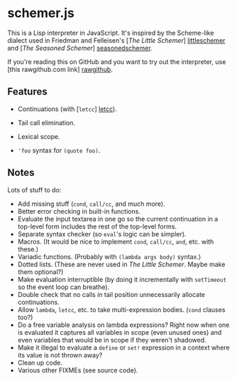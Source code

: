 schemer.js
==========

This is a Lisp interpreter in JavaScript.  It's inspired by the Scheme-like
dialect used in Friedman and Felleisen's [*The Little Schemer*] [littleschemer]
and [*The Seasoned Schemer*] [seasonedschemer].

  [littleschemer]: http://www.ccs.neu.edu/home/matthias/BTLS/
  [seasonedschemer]: http://www.ccs.neu.edu/home/matthias/BTSS/

If you're reading this on GitHub and you want to try out the interpreter, use
[this rawgithub.com link] [rawgithub].

  [rawgithub]: https://rawgithub.com/arundelo/schemer/master/index.html

Features
--------

- Continuations (with [`letcc`] [letcc]).
- Tail call elimination.
- Lexical scope.
- `'foo` syntax for `(quote foo)`.

  [letcc]: http://community.schemewiki.org/?seasoned-schemer

Notes
-----

Lots of stuff to do:

- Add missing stuff (`cond`, `call/cc`, and much more).
- Better error checking in built-in functions.
- Evaluate the input textarea in one go so the current continuation in a
  top-level form includes the rest of the top-level forms.
- Separate syntax checker (so `eval`'s logic can be simpler).
- Macros.  (It would be nice to implement `cond`, `call/cc`, `and`, etc. with
  these.)
- Variadic functions.  (Probably with `(lambda args body)` syntax.)
- Dotted lists.  (These are never used in *The Little Schemer*.  Maybe make
  them optional?)
- Make evaluation interruptible (by doing it incrementally with `setTimeout` so
  the event loop can breathe).
- Double check that no calls in tail position unnecessarily allocate
  continuations.
- Allow `lambda`, `letcc`, etc. to take multi-expression bodies.  (`cond`
  clauses too?)
- Do a free variable analysis on lambda expressions?  Right now when one is
  evaluated it captures all variables in scope (even unused ones) and even
  variables that would be in scope if they weren't shadowed.
- Make it illegal to evaluate a `define` or `set!` expression in a context
  where its value is not thrown away?
- Clean up code.
- Various other FIXMEs (see source code).

<!-- vim: set sw=4 ts=4 expandtab ft=markdown: -->
